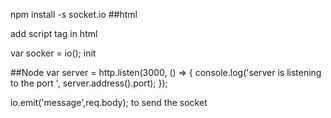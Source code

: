 npm install -s socket.io
##html
<script src="/socket.io/socket.io.js"></script> add script tag in html

var socker = io(); init

##Node
var server = http.listen(3000, () => {
  console.log('server is listening to the port ', server.address().port);
});

io.emit('message',req.body); to send the socket
